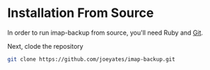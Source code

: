 # Installation From Source

In order to run imap-backup from source, you'll need Ruby and [Git](https://git-scm.com/book/en/v2/Getting-Started-Installing-Git).

Next, clode the repository

```sh
git clone https://github.com/joeyates/imap-backup.git
```
